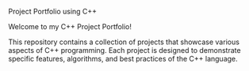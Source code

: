 Project Portfolio using C++

Welcome to my C++ Project Portfolio! 

This repository contains a collection of projects that showcase various aspects of C++ programming. 
Each project is designed to demonstrate specific features, algorithms, and best practices of the C++ language. 
